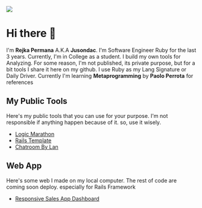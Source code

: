 
![](https://user-images.githubusercontent.com/30251013/163549072-3b507467-0549-43b4-91ac-5c4352b2c30e.png) 

# Hi there 👋

I'm **Rejka Permana** A.K.A **Jusondac**. I'm Software Engineer Ruby for the last 3 years. Currently, I'm in College as a student. 
I build my own tools for Analyzing. For some reason, I'm not published, its private purpose, but for a bit tools I share it here on my github.
I use Ruby as my Lang Signature or Daily Driver. Currently I'm learning **Metaprogramming** by **Paolo Perrota** for references

## My Public Tools

Here's my public tools that you can use for your purpose. I'm not responsible if anything happen because of it. so, use it wisely.
- [Logic Marathon](https://github.com/jusondac/logic_marathon_1)
- [Rails Template](https://github.com/jusondac/simple-template-rails)
- [Chatroom By Lan](https://github.com/jusondac/Multichatroom)

## Web App

Here's some web I made on my local computer. The rest of code are coming soon deploy. especially for Rails Framework
- [Responsive Sales App Dashboard](https://github.com/jusondac/sales_dashboard)
